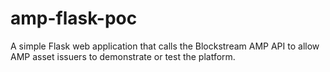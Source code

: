 # amp-flask-poc
A simple Flask web application that calls the Blockstream AMP API to allow AMP asset issuers to demonstrate or test the platform.
